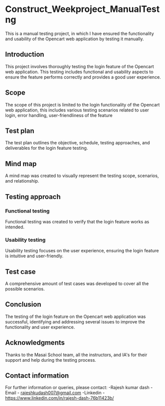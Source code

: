 # Construct_Weekproject_ManualTestng
This is a manual testing project, in which I have ensured the functionality and usability of the Opencart web application by testing it manually.

## Introduction
This project involves thoroughly testing the login feature of the Opencart web application. This testing includes functional and usability aspects to ensure the feature performs correctly and provides a good user experience.

## Scope
The scope of this project is limited to the login functionality of the Opencart web application, this includes various testing scenarios related to user login, error handling, user-friendliness of the feature

## Test plan
The test plan outlines the objective, schedule, testing approaches, and deliverables for the login feature testing.

## Mind map
A mind map was created to visually represent the testing scope, scenarios, and relationship.

## Testing approach
### Functional testing
Functional testing was created to verify that the login feature works as intended.
### Usability testing
Usability testing focuses on the user experience, ensuring the login feature is intuitive and user-friendly.

## Test case
A comprehensive amount of test cases was developed to cover all the possible scenarios.

## Conclusion 
The testing of the login feature on the Opencart web application was successful, identifying and addressing several issues to improve the functionality and user experience.

## Acknowledgments
Thanks to the Masai School team, all the instructors, and IA's for their support and help during the testing process.

## Contact information
For further information or queries, please contact:
-Rajesh kumar dash
-Email - rajeshkudash007@gmail.com
-Linkedin - https://www.linkedin.com/in/rajesh-dash-76b11423b/





